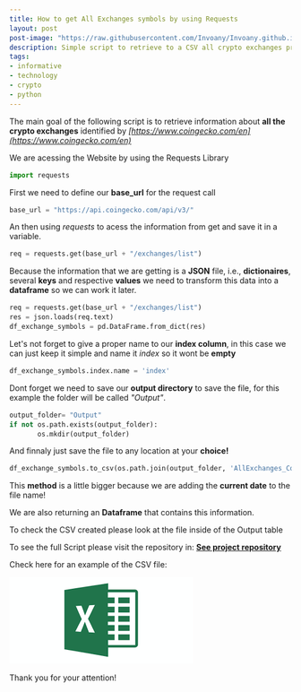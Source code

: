 ```yaml
---
title: How to get All Exchanges symbols by using Requests
layout: post
post-image: "https://raw.githubusercontent.com/Invoany/Invoany.github.io/master/assets/images/posts/crypto_exchanges.png"
description: Simple script to retrieve to a CSV all crypto exchanges presented on CoinGecko
tags:
- informative
- technology
- crypto
- python
---
```


The main goal of the following script is to retrieve information about **all the crypto exchanges** identified by *[https://www.coingecko.com/en](https://www.coingecko.com/en)*

We are acessing the Website by using the Requests Library 
```python
import requests
```

First we need to define our **base_url** for the request call
```python
base_url = "https://api.coingecko.com/api/v3/"
```

An then using *requests* to acess the information from get and save it in a variable.
```python
req = requests.get(base_url + "/exchanges/list")
```

Because the information that we are getting is a **JSON** file, i.e., **dictionaires**, several **keys** and respective **values** we need to transform this data into a **dataframe** so we can work it later.
```python
req = requests.get(base_url + "/exchanges/list")
res = json.loads(req.text)
df_exchange_symbols = pd.DataFrame.from_dict(res) 
```

Let's not forget to give a proper name to our **index column**, in this case we can just keep it simple and name it *index* so it wont be **empty**
```python
df_exchange_symbols.index.name = 'index'
```

Dont forget we need to save our **output directory** to save the file, for this example the folder will be called *"Output"*.
```python
output_folder= "Output"
if not os.path.exists(output_folder):
       os.mkdir(output_folder)
```

And finnaly just save the file to any location at your **choice!**
```python
df_exchange_symbols.to_csv(os.path.join(output_folder, 'AllExchanges_CoinGecko_{}.csv'.format(str(datetime.today().strftime('%Y%m%d')))))
```

This **method** is a little bigger because we are adding the **current date** to the file name!

We are also returning an **Dataframe** that contains this information.

To check the CSV created please look at the file inside of the Output table

To see the full Script please visit the repository in:
**[See project repository](https://github.com/Invoany/get_exchange_symbols_coingecko)**

Check here for an example of the CSV file:

[<img src="\assets\images\excel.png">](https://github.com/Invoany/get_exchange_symbols_coingecko/blob/main/Output/AllExchanges_CoinGecko_20230213.csv)

Thank you for your attention!
